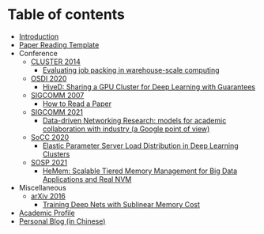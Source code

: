 # Table of contents

* [Introduction](README.md)
* [Paper Reading Template](paper-reading-template.md)
* Conference
    * [CLUSTER 2014](Conference/CLUSTER-2014/cluster-2014.md)
        * [Evaluating job packing in warehouse-scale computing](Conference/CLUSTER-2014/evaluating-job-packing-in-warehouse-scale-computing.md)
    * [OSDI 2020](Conference/OSDI-2020/osdi-2020.md)
        * [HiveD: Sharing a GPU Cluster for Deep Learning with Guarantees](Conference/OSDI-2020/hived.md)
    * [SIGCOMM 2007](Conference/SIGCOMM-2007/sigcomm-2007.md)
        * [How to Read a Paper](Conference/SIGCOMM-2007/how-to-read-a-paper.md)
    * [SIGCOMM 2021](Conference/SIGCOMM-2021/sigomm-2021.md)
        * [Data-driven Networking Research: models for academic collaboration with industry (a Google point of view)](Conference/SIGCOMM-2021/data-driven-networking-research-models-for-academic-collaboration-with-industry.md)
    * [SoCC 2020](Conference/SoCC-2020/socc-2020.md)
        * [Elastic Parameter Server Load Distribution in Deep Learning Clusters](Conference/SoCC-2020/elastic-parameter-server-load-distribution-in-deep-learning-clusters.md)
    * [SOSP 2021](Conference/SOSP-2021/sosp-2021.md)
        * [HeMem: Scalable Tiered Memory Management for Big Data Applications and Real NVM](Conference/SOSP-2021/hemem.md)
* Miscellaneous
    * [arXiv 2016](Miscellaneous/arXiv-2016/arxiv-2016.md)
        * [Training Deep Nets with Sublinear Memory Cost](Miscellaneous/arXiv-2016/training-deep-nets-with-sublinear-memory-cost.md)
* [Academic Profile](https://www.cse.ust.hk/\~lyangbk/)
* [Personal Blog (in Chinese)](https://blog.yanglingyun.me)

